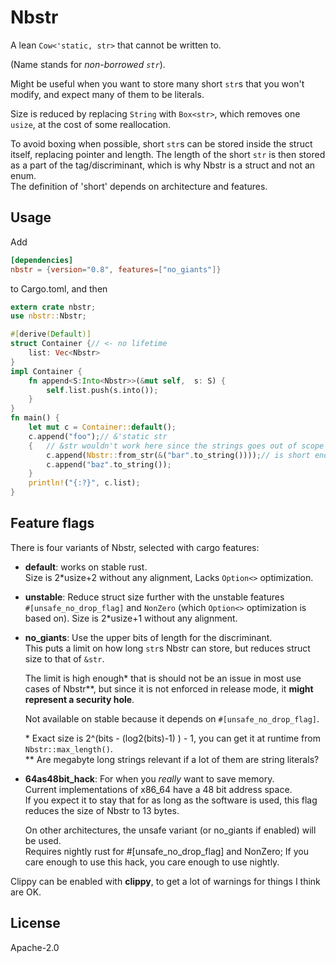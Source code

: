 # Nbstr
A lean `Cow<'static, str>` that cannot be written to.

(Name stands for *non-borrowed `str`*).

Might be useful when you want to store many short `str`s that you won't modify, and expect many of them to be literals.

Size is reduced by replacing `String` with `Box<str>`, which removes one `usize`, at the cost of some reallocation.  

To avoid boxing when possible, short `str`s can be stored inside the struct itself, replacing pointer and length. The length of the short `str` is then stored as a part of the tag/discriminant, which is why Nbstr is a struct and not an enum.  
The definition of 'short' depends on architecture and features.  


## Usage

Add
```toml
[dependencies]
nbstr = {version="0.8", features=["no_giants"]}
```
to Cargo.toml, and then

```rust
extern crate nbstr;
use nbstr::Nbstr;

#[derive(Default)]
struct Container {// <- no lifetime
    list: Vec<Nbstr>
}
impl Container {
    fn append<S:Into<Nbstr>>(&mut self,  s: S) {
        self.list.push(s.into());
    }
}
fn main() {
    let mut c = Container::default();
    c.append("foo");// &'static str
    {   // &str wouldn't work here since the strings goes out of scope before the Vec
        c.append(Nbstr::from_str(&("bar".to_string())));// is short enough to avoid allocating,
        c.append("baz".to_string());
    }
    println!("{:?}", c.list);
}
```


## Feature flags

There is four variants of Nbstr, selected with cargo features:
* **default**: works on stable rust.  
  Size is 2*usize+2 without any alignment, Lacks `Option<>` optimization.

* **unstable**: Reduce struct size further with the unstable features  
  `#[unsafe_no_drop_flag]` and `NonZero` (which `Option<>` optimization is based on).
  Size is 2*usize+1 without any alignment.

* **no_giants**: Use the upper bits of length for the discriminant.  
  This puts a limit on how long `str`s Nbstr can store, but reduces struct size to that of `&str`.

  The limit is high enough* that is should not be an issue in most use cases of Nbstr\*\*, but since it is not enforced in release mode, it **might represent a security hole**.

  Not available on stable because it depends on `#[unsafe_no_drop_flag]`.

  \* Exact size is 2^(bits - (log2(bits)-1) ) - 1, you can get it at runtime from `Nbstr::max_length()`.  
  \*\* Are megabyte long strings relevant if a lot of them are string literals?

* **64as48bit_hack**: For when you *really* want to save memory.  
  Current implementations of x86_64 have a 48 bit address space.  
  If you expect it to stay that for as long as the software is used, this flag reduces the size of Nbstr to 13 bytes.

  On other architectures, the unsafe variant (or no_giants if enabled) will be used.  
  Requires nightly rust for #[unsafe_no_drop_flag] and NonZero; If you care enough to use this hack, you care enough to use nightly.

Clippy can be enabled with **clippy**, to get a lot of warnings for things I think are OK.


## License

Apache-2.0
